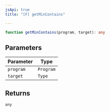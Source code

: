 ```yaml
---
jsApi: true
title: "[F] getMinContains"

---
```

```ts
function getMinContains(program, target): any
```

## Parameters

| Parameter | Type |
| ------ | ------ |
| `program` | `Program` |
| `target` | `Type` |

## Returns

`any`
